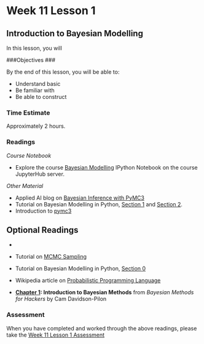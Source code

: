 # Week 11 Lesson 1 #

## Introduction to Bayesian Modelling ##

In this lesson, you will 

###Objectives ###

By the end of this lesson, you will be able to:

- Understand basic 
- Be familiar with
- Be able to construct 

### Time Estimate ###

Approximately 2 hours.

### Readings ####

_Course Notebook_

- Explore the course [Bayesian Modelling][l1nb]
IPython Notebook on the course JupyterHub server.

_Other Material_

- Applied AI blog on [Bayesian Inference with PyMC3][aibpymc3]
- Tutorial on Bayesian Modelling in Python, [Section 1][bmps1] and [Section 2][bmps2].
- Introduction to [pymc3][ipymc3]

## Optional Readings ##

- 
- Tutorial on [MCMC Sampling][tmcmc]
- Tutorial on Bayesian Modelling in Python, [Section 0][bmps0]
- Wikipedia article on [Probabilistic Programming Language][wppl]

- **[Chapter 1][bmh1]: Introduction to Bayesian Methods** from  _Bayesian Methods for Hackers_ by Cam Davidson-Pilon

### Assessment ###

When you have completed and worked through the above readings, please take the [Week 11 Lesson 1 Assessment][la]

[l1nb]: notebooks/intro2pp-bm.ipynb
[la]: https://learn.illinois.edu/mod/quiz/

[wppl]: https://en.wikipedia.org/wiki/Probabilistic_programming_language

[aibpymc3]: http://blog.applied.ai/bayesian-inference-with-pymc3-part-1/

[tmcmc]: http://twiecki.github.io/blog/2015/11/10/mcmc-sampling/
[bmh1]: http://nbviewer.jupyter.org/github/CamDavidsonPilon/Probabilistic-Programming-and-Bayesian-Methods-for-Hackers/blob/master/Chapter1_Introduction/Chapter1.ipynb

[ipymc3]: http://pymc-devs.github.io/pymc3/getting_started/

[bmps0]: http://nbviewer.ipython.org/github/markdregan/Bayesian-Modelling-in-Python/blob/master/Section%200.%20Introduction.ipynb
[bmps1]: http://nbviewer.jupyter.org/github/markdregan/Bayesian-Modelling-in-Python/blob/master/Section%201.%20Estimating%20model%20parameters.ipynb
[bmps2]: http://nbviewer.ipython.org/github/markdregan/Bayesian-Modelling-in-Python/blob/master/Section%202.%20Model%20checking.ipynb
